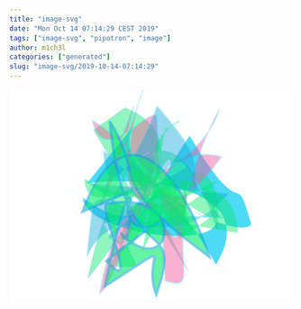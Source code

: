 ```yaml
---
title: "image-svg"
date: "Mon Oct 14 07:14:29 CEST 2019"
tags: ["image-svg", "pipotron", "image"]
author: m1ch3l
categories: ["generated"]
slug: "image-svg/2019-10-14-07:14:29"
---
```


![](image.svg)
